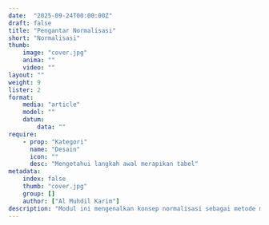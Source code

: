 ```yaml
---
date:  "2025-09-24T00:00:00Z"
draft: false
title: "Pengantar Normalisasi"
short: "Normalisasi"
thumb:
    image: "cover.jpg"
    anima: ""
    video: ""
layout: ""
weight: 9
lister: 2
format:
    media: "article"
    model: ""
    datum:
        data: ""
require:
    - prop: "Kategori"
      name: "Desain"
      icon: ""
      desc: "Mengetahui langkah awal merapikan tabel"
metadata:
    index: false
    thumb: "cover.jpg"
    group: []
    author: ["Al Muhdil Karim"]
description: "Modul ini mengenalkan konsep normalisasi sebagai metode merapikan struktur tabel. Peserta belajar mengurangi redundansi data untuk efisiensi dan konsistensi."
---
```

